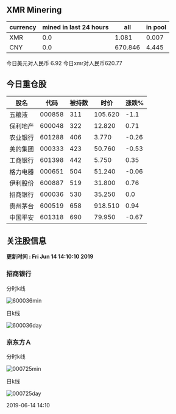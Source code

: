 ## XMR Minering

|currency|mined in last 24 hours|all|in pool|
|---|---|---|---|
|XMR|0.0|1.081|0.007|
|CNY|0.0|670.846|4.445|

今日美元对人民币 6.92	今日xmr对人民币620.77


## 今日重仓股 

|股名|代码|被持数|时价|涨跌%|
|---|---|---|---|---|
|五粮液|000858|311|105.620|-1.1|
|保利地产|600048|322|12.820|0.71|
|农业银行|601288|406|3.770|-0.26|
|美的集团|000333|423|50.760|-0.53|
|工商银行|601398|442|5.750|0.35|
|格力电器|000651|504|51.240|-0.06|
|伊利股份|600887|519|31.800|0.76|
|招商银行|600036|530|35.250|0.0|
|贵州茅台|600519|658|918.510|0.94|
|中国平安|601318|690|79.950|-0.67|

## 关注股信息
**更新时间 : Fri Jun 14 14:10:10 2019**
### 招商银行 
分时k线

![600036min](http://image.sinajs.cn/newchart/min/n/sh600036.gif)

日k线

![600036day](http://image.sinajs.cn/newchart/daily/n/sh600036.gif)

### 京东方Ａ 
分时k线

![000725min](http://image.sinajs.cn/newchart/min/n/sz000725.gif)

日k线

![000725day](http://image.sinajs.cn/newchart/daily/n/sz000725.gif)

2019-06-14 14:10